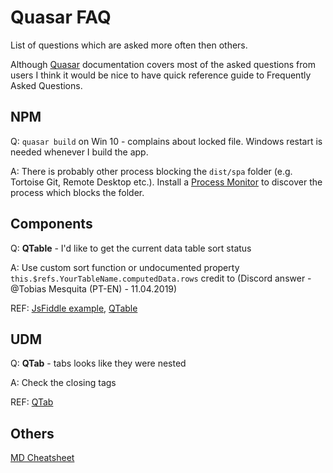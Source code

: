 # Quasar FAQ
List of questions which are asked more often then others.

Although [Quasar](https://quasar.dev/introduction-to-quasar) documentation covers most of the asked questions from users I think it would be nice to have quick reference guide to Frequently Asked Questions.

## NPM
Q: ```quasar build``` on Win 10 - complains about locked file. Windows restart is needed whenever I build the app.

A: There is probably other process blocking the ```dist/spa``` folder (e.g. Tortoise Git, Remote Desktop etc.). Install a [Process Monitor](https://docs.microsoft.com/en-us/sysinternals/downloads/procmon) to discover the process which blocks the folder.

## Components
Q: **QTable** - I'd like to get the current data table sort status

A: Use custom sort function or undocumented property ```this.$refs.YourTableName.computedData.rows``` credit to (Discord answer - @Tobias Mesquita (PT-EN) - 11.04.2019)

REF: [JsFiddle example](this.$refs.table.computedData.rows), [QTable](https://quasar.dev/vue-components/table)

## UDM
Q: **QTab** - tabs looks like they were nested

A: Check the closing tags 

REF: [QTab](https://quasar.dev/vue-components/tabs#QRouteTab-API)

## Others


[MD Cheatsheet](https://github.com/adam-p/markdown-here/wiki/Markdown-Cheatsheet)
